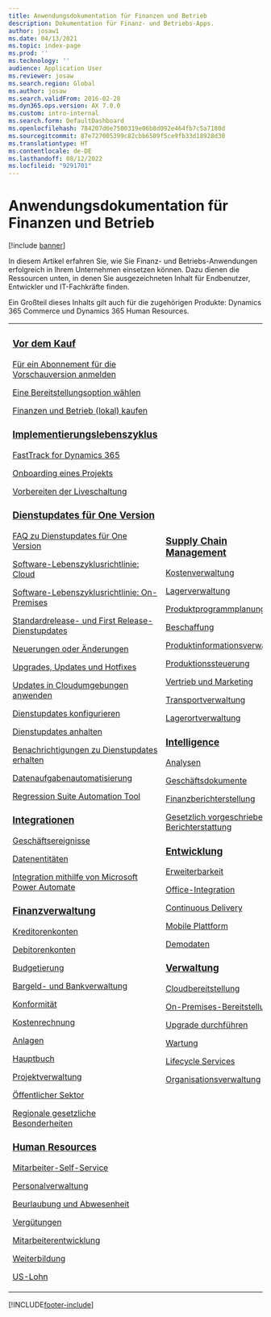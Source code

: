 ```yaml
---
title: Anwendungsdokumentation für Finanzen und Betrieb
description: Dokumentation für Finanz- und Betriebs-Apps.
author: josaw1
ms.date: 04/13/2021
ms.topic: index-page
ms.prod: ''
ms.technology: ''
audience: Application User
ms.reviewer: josaw
ms.search.region: Global
ms.author: josaw
ms.search.validFrom: 2016-02-28
ms.dyn365.ops.version: AX 7.0.0
ms.custom: intro-internal
ms.search.form: DefaultDashboard
ms.openlocfilehash: 784207d6e7500319e06b8d092e464fb7c5a7180d
ms.sourcegitcommit: 87e727005399c82cbb6509f5ce9fb33d18928d30
ms.translationtype: HT
ms.contentlocale: de-DE
ms.lasthandoff: 08/12/2022
ms.locfileid: "9291701"
---
```

# <a name="finance-and-operations-application-documentation"></a>Anwendungsdokumentation für Finanzen und Betrieb

[!include [banner](includes/banner.md)]

In diesem Artikel erfahren Sie, wie Sie Finanz- und Betriebs-Anwendungen erfolgreich in Ihrem Unternehmen einsetzen können. Dazu dienen die Ressourcen unten, in denen Sie ausgezeichneten Inhalt für Endbenutzer, Entwickler und IT-Fachkräfte finden. 

Ein Großteil dieses Inhalts gilt auch für die zugehörigen Produkte: Dynamics 365 Commerce und Dynamics 365 Human Resources. 

<table>
<colgroup>
<col width="33%" />
<col width="33%" />
<col width="33%" />
</colgroup>
<tbody>
<tr class="odd">
<td>
<h3><a href="get-started/before-you-buy.md">Vor dem Kauf</a></h3>
<p><a href="../dev-itpro/dev-tools/sign-up-preview-subscription.md">Für ein Abonnement für die Vorschauversion anmelden</a></p>
 <p><a href="../dev-itpro/deployment/choose-deployment-type.md">Eine Bereitstellungsoption wählen</a></p>
 <p><a href="get-started/purchase-on-premises.md">Finanzen und Betrieb (lokal) kaufen</a></p>

<h3><a href="imp-lifecycle/implementation-lifecycle.md">Implementierungslebenszyklus</a></h3>
<p><a href="/dynamics365/fasttrack/">FastTrack for Dynamics 365</a></p>
<p><a href="imp-lifecycle/onboard.md">Onboarding eines Projekts</a></p>
<p><a href="imp-lifecycle/prepare-go-live.md">Vorbereiten der Liveschaltung</a></p>

<h3><a href="../dev-itpro/lifecycle-services/oneversion-overview.md">Dienstupdates für One Version</a></h3>
<p><a href="get-started/one-version.md">FAQ zu Dienstupdates für One Version</a></p>
<p><a href="../dev-itpro/migration-upgrade/versions-update-policy.md">Software-Lebenszyklusrichtlinie: Cloud</a></p>
<p><a href="../dev-itpro/migration-upgrade/on-prem-version-update-policy.md">Software-Lebenszyklusrichtlinie: On-Premises</a></p>
<p><a href="get-started/public-preview-releases.md">Standardrelease- und First Release-Dienstupdates</a></p>
<p><a href="get-started/whats-new-changed.md">Neuerungen oder Änderungen</a></p>
<p><a href="../dev-itpro/migration-upgrade/upgrade-home-page.md">Upgrades, Updates und Hotfixes</a></p>
<p><a href="../dev-itpro/deployment/apply-deployable-package-system.md">Updates in Cloudumgebungen anwenden</a></p>
<p><a href="../dev-itpro/lifecycle-services/configure-service-updates.md">Dienstupdates konfigurieren</a></p>
<p><a href="../dev-itpro/lifecycle-services/pause-service-updates.md">Dienstupdates anhalten</a></p>
<p><a href="../dev-itpro/lifecycle-services/notifications-service-updates.md">Benachrichtigungen zu Dienstupdates erhalten</a></p>
<p><a href="../dev-itpro/data-entities/data-task-automation.md">Datenaufgabenautomatisierung</a></p>
<p><a href="../dev-itpro/lifecycle-services/using-task-guides-and-bpm-to-create-user-acceptance-tests.md">Regression Suite Automation Tool</a></p>

<h3><a href="../dev-itpro/data-entities/integration-overview.md">Integrationen</a></h3>
<p><a href="../dev-itpro/business-events/home-page.md">Geschäftsereignisse</a></p>
<p><a href="../dev-itpro/data-entities/data-entities.md">Datenentitäten</a></p>
<p><a href="../dev-itpro/data-entities/fin-ops-connector.md">Integration mithilfe von Microsoft Power Automate</a></p>

<h3><a href="../../finance/index.md">Finanzverwaltung</a></h3>
<p><a href="../../finance/accounts-payable/accounts-payable.md">Kreditorenkonten</a></p>
<p><a href="../../finance/accounts-receivable/accounts-receivable.md">Debitorenkonten</a></p>
<p><a href="../../finance/budgeting/budgeting-overview.md">Budgetierung</a></p>
<p><a href="../../finance/cash-bank-management/cash-bank-management.md">Bargeld- und Bankverwaltung</a></p>
<p><a href="../../finance/general-ledger/audit-policy-rules.md">Konformität</a></p>
<p><a href="../../finance/cost-accounting/cost-accounting-home-page.md">Kostenrechnung</a></p>
<p><a href="../../finance/fixed-assets/fixed-assets.md">Anlagen</a></p>
<p><a href="../../finance/general-ledger/general-ledger.md">Hauptbuch</a></p>
<p><a href="/dynamics365/project-operations/prod-pma/overview-project-management-accounting">Projektverwaltung</a></p>
<p><a href="../../finance/public-sector/public-sector-functionality.md">Öffentlicher Sektor</a></p>
<p><a href="../dev-itpro/lcs-solutions/country-region.md">Regionale gesetzliche Besonderheiten</a></p>

<h3><a href="hr/hr-landing-page.md">Human Resources</a></h3>
<p><a href="../../human-resources/hr-employee-manager-self-service-overview.md">Mitarbeiter-Self-Service</a></p>
<p><a href="../../human-resources/hr-personnel-departments-jobs-positions.md">Personalverwaltung</a></p>
<p><a href="../../human-resources/hr-leave-and-absence-overview.md">Beurlaubung und Abwesenheit</a></p>
<p><a href="../../human-resources/hr-benefits-manage-program.md">Vergütungen</a></p>
<p><a href="../../human-resources/hr-develop-performance-management-overview.md">Mitarbeiterentwicklung</a></p>
<p><a href="../../human-resources/hr-learning-courses.md">Weiterbildung</a></p>
 <p><a href="hr/localizations/noam-usa-payroll.md">US-Lohn</a></p>

</td>
<td>
<h3><a href="../../supply-chain/index.md">Supply Chain Management</a></h3>
<p><a href="../../supply-chain/cost-management/costing-sheets.md">Kostenverwaltung</a></p>
<p><a href="../../supply-chain/inventory/inventory-home-page.md">Lagerverwaltung</a></p>
<p><a href="../../supply-chain/master-planning/master-plans.md">Produktprogrammplanung</a></p>
<p><a href="../../supply-chain/procurement/procurement-sourcing-overview.md">Beschaffung</a></p>
<p><a href="../../supply-chain/pim/product-information.md">Produktinformationsverwaltung</a></p>
<p><a href="../../supply-chain/production-control/production-process-overview.md">Produktionssteuerung</a></p>
<p><a href="../../supply-chain/sales-marketing/overview-sales-marketing.md">Vertrieb und Marketing</a></p>
<p><a href="../../supply-chain/transportation/transportation-management-overview.md">Transportverwaltung</a></p>
<p><a href="../../supply-chain/warehousing/warehouse-configuration.md">Lagerortverwaltung</a></p>


<h3><a href="../dev-itpro/analytics/bi-reporting-home-page.md">Intelligence</a></h3>
<p><a href="../dev-itpro/analytics/analytics.md">Analysen</a></p>
 <p><a href="../dev-itpro/analytics/document-reporting-services.md">Geschäftsdokumente</a></p>
<p><a href="../dev-itpro/analytics/financial-reporting-intro.md">Finanzberichterstellung</a></p>
<p><a href="../dev-itpro/analytics/general-electronic-reporting.md">Gesetzlich vorgeschriebene Berichterstattung</a></p>



<h3><a href="../dev-itpro/dev-tools/developer-home-page.md">Entwicklung</h3>
<p><a href="../dev-itpro/extensibility/extensibility-home-page.md">Erweiterbarkeit</a></p>
<p><a href="../dev-itpro/office-integration/office-integration.md">Office-Integration</a></p>
<p><a href="../dev-itpro/dev-tools/continuous-delivery-home-page.md">Continuous Delivery</a></p>
<p><a href="../dev-itpro/mobile-apps/platform/mobile-platform-home-page.md">Mobile Plattform</a></p>
<p><a href="get-started/demo-data.md">Demodaten</a></p>

<h3><a href="../dev-itpro/sysadmin/system-administration-home-page.md">Verwaltung</h3>
<p><a href="../dev-itpro/deployment/cloud-deployment-overview.md">Cloudbereitstellung</a></p>
<p><a href="../dev-itpro/deployment/on-premises-deployment-landing-page.md">On-Premises-Bereitstellung</a></p>
<p><a href="../dev-itpro/migration-upgrade/upgrade-home-page.md">Upgrade durchführen</a></p>
<p><a href="../dev-itpro/dev-tools/continuous-delivery-home-page.md#servicing">Wartung</a></p>
<p><a href="../dev-itpro/lifecycle-services/lcs.md">Lifecycle Services</a></p>
<p><a href="organization-administration/organization-administration-home-page.md">Organisationsverwaltung</a></p>
</td>
<td>
<h3>Zugehörige Produkte</h3>
<h4><a href="/dynamics365/commerce/">Dynamics 365 Commerce</a></h4>
<p><a href="../../commerce/call-center-functionality.md">Callcenter</p>
<p><a href="../../commerce/define-maintain-retail-channels.md">Kanaleinrichtung und -verwaltung</p>
<p><a href="../../commerce/retail-peripherals-overview.md">MPOS und Cloud POS</p>
<p><a href="../../commerce/dev-itpro/dev-retail-home-page.md">Commerce-Entwickler und -Verwaltung</p>


</td>
</tr>

</tbody>
</table>


[!INCLUDE[footer-include](../../includes/footer-banner.md)]


